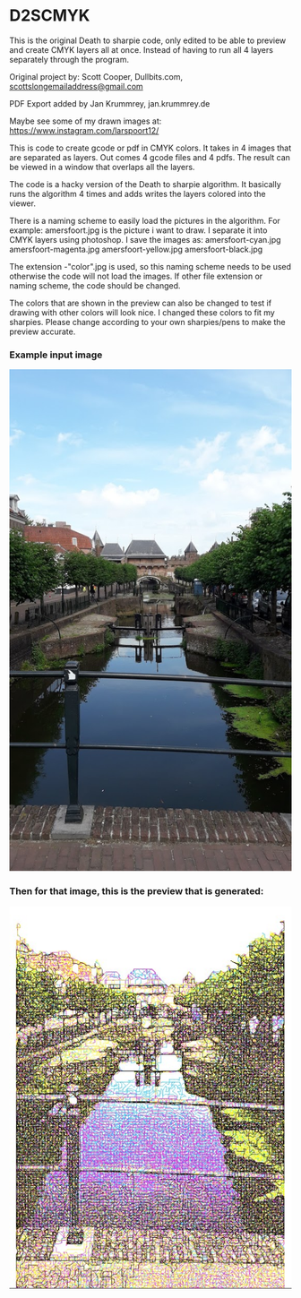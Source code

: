 # D2SCMYK

This is the original Death to sharpie code, only edited to be able to preview and create CMYK layers all at once. Instead of having to run all 4 layers separately through the program.

Original project by:
Scott Cooper, Dullbits.com, <scottslongemailaddress@gmail.com>

PDF Export added by Jan Krummrey, jan.krummrey.de

Maybe see some of my drawn images at:
https://www.instagram.com/larspoort12/

This is code to create gcode or pdf in CMYK colors. It takes in 4 images that are separated as layers. Out comes 4 gcode files and 4 pdfs. 
The result can be viewed in a window that overlaps all the layers.

The code is a hacky version of the Death to sharpie algorithm. It basically runs the algorithm 4 times and adds writes the layers colored into the viewer.

There is a naming scheme to easily load the pictures in the algorithm. For example:
amersfoort.jpg is the picture i want to draw.
I separate it into CMYK layers using photoshop.
I save the images as:
amersfoort-cyan.jpg
amersfoort-magenta.jpg
amersfoort-yellow.jpg
amersfoort-black.jpg

The extension -"color".jpg is used, so this naming scheme needs to be used otherwise the code will not load the images. If other file extension or naming scheme, the code should be changed.



The colors that are shown in the preview can also be changed to test if drawing with other colors will look nice. I changed these colors to fit my sharpies. 
Please change according to your own sharpies/pens to make the preview accurate.

### Example input image
![Example](https://github.com/KevLars/D2SCMYK/blob/main/pics/amersfoort.jpg?raw=true)
### Then for that image, this is the preview that is generated:
![GeneratedPreview](https://github.com/KevLars/D2SCMYK/blob/main/pics/amersfoort-preview.jpg?raw=true)
